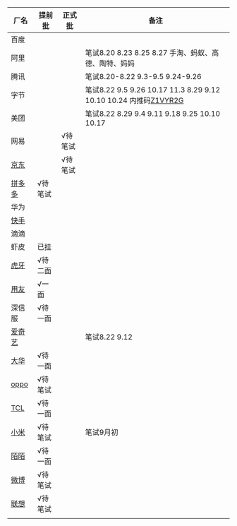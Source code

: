 | 厂名                                                         | 提前批  | 正式批  | 备注                                                         |
| ------------------------------------------------------------ | ------- | ------- | ------------------------------------------------------------ |
| 百度                                                         |         |         |                                                              |
| 阿里                                                         |         |         | 笔试8.20 8.23 8.25 8.27 手淘、蚂蚁、高德、陶特、妈妈         |
| 腾讯                                                         |         |         | 笔试8.20-8.22 9.3-9.5 9.24-9.26                              |
| 字节                                                         |         |         | 笔试8.22 9.5 9.26 10.17 11.3 8.29 9.12 10.10 10.24  内推码[Z1VYR2G](https://jobs.bytedance.com/campus/position/6994377840662595877/detail?referral_code=SAVV9DM) |
| 美团                                                         |         |         | 笔试8.22 8.29 9.4 9.11 9.18 9.25 10.10 10.17                 |
| 网易                                                         |         | √待笔试 |                                                              |
| [京东](https://campus.jd.com/#/details?id=1606&type=present) |         | √待笔试 |                                                              |
| [拼多多](https://careers.pinduoduo.com/campus/personal-center) | √待笔试 |         |                                                              |
| 华为                                                         |         |         |                                                              |
| [快手](https://www.nowcoder.com/discuss/708870)              |         |         |                                                              |
| 滴滴                                                         |         |         |                                                              |
| 虾皮                                                         | 已挂    |         |                                                              |
| [虎牙](https://app.mokahr.com/campus_apply/huya/4112#/page/%E6%A0%A1%E5%9B%AD%E6%8B%9B%E8%81%98) | √待二面 |         |                                                              |
| [用友](https://www.hotjob.cn/wt/yonyou/web/index?brandCode=1#/pc) | √一面   |         |                                                              |
| 深信服                                                       | √待一面 |         |                                                              |
| [爱奇艺](https://campus.iqiyi.com/campus_apply/iqiyi/36804#/job/425e3fdf-ef72-4339-b75f-91a47acf8165) |         |         | 笔试8.22 9.12                                                |
| [大华](https://dahua.zhiye.com/Portal/Apply/Index)           | √待一面 |         |                                                              |
| [oppo](https://careers.oppo.com/campus/post/detail?id=56&privacyVal) | √待笔试 |         |                                                              |
| [TCL](https://sc.hotjob.cn/wt/TCL/web/index/webPositionN300!getOnePosition?postId=226233&brandCode=1&orgId=101206&recruitType=1&columnId=1&operational=b0740a12ce116e867b85138dbc86bd4de33920ad82bd1d933867386c43766207e9507669ab2c5ffe05c1f0032ab135fac074e412fe3b8685e813ce5855d1853407ab745aa8c9c7b3a91abb34fabe9a82116fcadcb3a1a2209b4170107419674b4d85da3c398a1efb6d5fc933fd5322bc9d9bb007e708377bf012dc7cd0f0baeb951a249a3221b774) | √待一面 |         |                                                              |
| [小米](https://app.mokahr.com/recommendation-apply/xiaomi/3527?recommendCode=AHHdN&codeType=1#/job/692fcf76-609d-491e-aa62-f7cf6afc4036) | √待笔试 |         | 笔试9月初                                                    |
| [陌陌](https://app.mokahr.com/recommendation-apply/immomo/2050?recommendCode=AAjTu&codeType=1#/job/5d67044b-ad04-4307-aeba-69ed4718a93d) | √待一面 |         |                                                              |
| [微博](https://career.sina.com.cn/portal/portalposition/detail?id=2529) | √待笔试 |         |                                                              |
| [联想](https://talent.lenovo.com.cn/joblist?apply_to=campus) | √待笔试 |         |                                                              |
|                                                              |         |         |                                                              |

